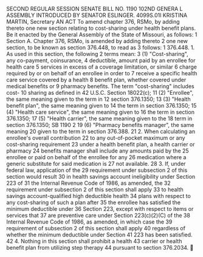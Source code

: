 SECOND REGULAR SESSION
SENATE BILL NO. 1190
102ND GENERA L ASSEMBLY
INTRODUCED BY SENATOR ESLINGER.
4099S.01I KRISTINA MARTIN, Secretary
AN ACT
To amend chapter 376, RSMo, by adding thereto one new section relating to cost-sharing under
health benefit plans.
Be it enacted by the General Assembly of the State of Missouri, as follows:
1 Section A. Chapter 376, RSMo, is amended by adding thereto
2 one new section, to be known as section 376.448, to read as
3 follows:
1 376.448. 1. As used in this section, the following
2 terms mean:
3 (1) "Cost-sharing", any co-payment, coinsurance,
4 deductible, amount paid by an enrollee for health care
5 services in excess of a coverage limitation, or similar
6 charge required by or on behalf of an enrollee in order to
7 receive a specific health care service covered by a health
8 benefit plan, whether covered under medical benefits or
9 pharmacy benefits. The term "cost-sharing" includes cost-
10 sharing as defined in 42 U.S.C. Section 18022(c);
11 (2) "Enrollee", the same meaning given to the term in
12 section 376.1350;
13 (3) "Health benefit plan", the same meaning given to
14 the term in section 376.1350;
15 (4) "Health care service", the same meaning given to
16 the term in section 376.1350;
17 (5) "Health carrier", the same meaning given to the
18 term in section 376.1350;
SB 1190 2
19 (6) "Pharmacy benefits manager", the same meaning
20 given to the term in section 376.388.
21 2. When calculating an enrollee's overall contribution
22 to any out-of-pocket maximum or any cost-sharing requirement
23 under a health benefit plan, a health carrier or pharmacy
24 benefits manager shall include any amounts paid by the
25 enrollee or paid on behalf of the enrollee for any
26 medication where a generic substitute for said medication is
27 not available.
28 3. If, under federal law, application of the
29 requirement under subsection 2 of this section would result
30 in health savings account ineligibility under Section 223 of
31 the Internal Revenue Code of 1986, as amended, the
32 requirement under subsection 2 of this section shall apply
33 to health savings account-qualified high deductible health
34 plans with respect to any cost-sharing of such a plan after
35 the enrollee has satisfied the minimum deductible under
36 Section 223, except with respect to items or services that
37 are preventive care under Section 223(c)(2)(C) of the
38 Internal Revenue Code of 1986, as amended, in which case the
39 requirement of subsection 2 of this section shall apply
40 regardless of whether the minimum deductible under Section
41 223 has been satisfied.
42 4. Nothing in this section shall prohibit a health
43 carrier or health benefit plan from utilizing step therapy
44 pursuant to section 376.2034.
